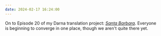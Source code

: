 ```yaml
---
date: 2024-02-17 16:24:00
---
```


On to Episode 20 of my Darna translation project: [*Santa Barbara*](https://multoghost.wordpress.com/2024/02/17/1950s-darna-santa-barbara/). Everyone is beginning to converge in one place, though we aren't quite there yet.
